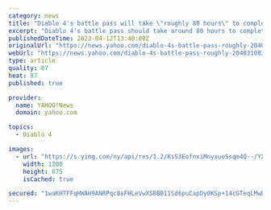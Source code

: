 ```yaml
---
category: news
title: "Diablo 4's battle pass will take \"roughly 80 hours\" to complete"
excerpt: "Diablo 4's battle pass should take around 80 hours to complete, Blizzard has revealed. In a recent group interview (via PC Gamer ), associate game director Joe Piepiora detailed the amount of seasonal ..."
publishedDateTime: 2023-04-12T13:40:00Z
originalUrl: "https://news.yahoo.com/diablo-4s-battle-pass-roughly-204031083.html"
webUrl: "https://news.yahoo.com/diablo-4s-battle-pass-roughly-204031083.html"
type: article
quality: 87
heat: 87
published: true

provider:
  name: YAHOO!News
  domain: yahoo.com

topics:
  - Diablo 4

images:
  - url: "https://s.yimg.com/ny/api/res/1.2/KsS3EofnxiMnyxueSsqm4Q--/YXBwaWQ9aGlnaGxhbmRlcjt3PTEyMDA7aD02NzU-/https://media.zenfs.com/en/gamesradar_237/d23b6956a6654889a531db8ed508f63c"
    width: 1200
    height: 675
    isCached: true

secured: "1waKHTFFqHWAH9ANRPqc8sFHLeVwXS8BB11Sd6puCapDy0KSp+14cGTeqLMwD8y3nacqiACYxhYWNQnLu7yhRsAGH/gtepdDHSgybckE39dkW7lvXodR5/AoN0WdUOh7hPkElvi0I5qD2yYxuG9h6VkjiZlLqp+lD/E246wJxq9ERzGUabj92pRv5eCiRw9DUAymVsZ1+bMP4FbV8mf4uX8byKTIf5TO0PMIoQpYFLpiut2SL1MLhvPNxMqoDBZxMa9Bg7PKRaqwlm2WMaPyKihxX5A9NbSrez50yiTSJg3OtdpklriyPj3vKKholdRHNje0SIC5NdhvQaTtxxoSTvVpbxb5GFvwu9HSi+5E4so=;NpibNed7xYw5oKF7BfsmIA=="
---
```


